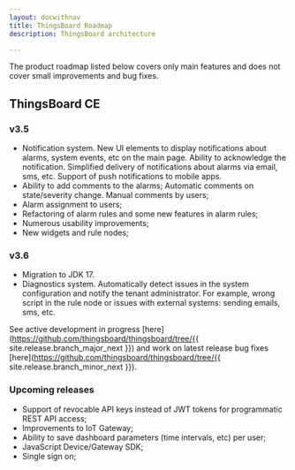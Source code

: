 ```yaml
---
layout: docwithnav
title: ThingsBoard Roadmap
description: ThingsBoard architecture

---
```


The product roadmap listed below covers only main features and does not cover small improvements and bug fixes.

## ThingsBoard CE

### v3.5

* Notification system.
  New UI elements to display notifications about alarms, system events, etc on the main page.
  Ability to acknowledge the notification.
  Simplified delivery of notifications about alarms via email, sms, etc.
  Support of push notifications to mobile apps.
* Ability to add comments to the alarms; Automatic comments on state/severity change. Manual comments by users;   
* Alarm assignment to users;
* Refactoring of alarm rules and some new features in alarm rules;  
* Numerous usability improvements;
* New widgets and rule nodes;

### v3.6

* Migration to JDK 17.
* Diagnostics system.
  Automatically detect issues in the system configuration and notify the tenant administrator.
  For example, wrong script in the rule node or issues with external systems: sending emails, sms, etc.


See active development in progress [here](https://github.com/thingsboard/thingsboard/tree/{{ site.release.branch_major_next }}) and work on latest release bug fixes [here](https://github.com/thingsboard/thingsboard/tree/{{ site.release.branch_minor_next }}).

### Upcoming releases

* Support of revocable API keys instead of JWT tokens for programmatic REST API access;
* Improvements to IoT Gateway;
* Ability to save dashboard parameters (time intervals, etc) per user;
* JavaScript Device/Gateway SDK;
* Single sign on;
